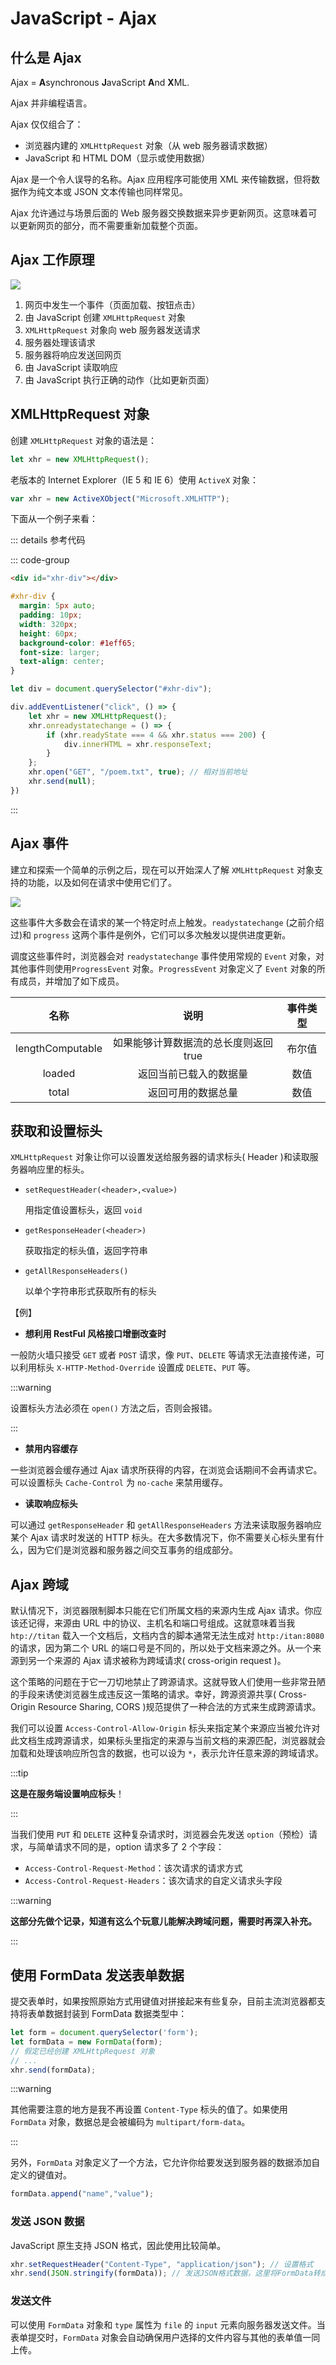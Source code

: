 # JavaScript - Ajax
## 什么是 Ajax

Ajax = **A**synchronous **J**avaScript **A**nd **X**ML.

Ajax 并非编程语言。

Ajax 仅仅组合了：

- 浏览器内建的 `XMLHttpRequest` 对象（从 web 服务器请求数据）
- JavaScript 和 HTML DOM（显示或使用数据）

Ajax 是一个令人误导的名称。Ajax 应用程序可能使用 XML 来传输数据，但将数据作为纯文本或 JSON 文本传输也同样常见。

Ajax 允许通过与场景后面的 Web 服务器交换数据来异步更新网页。这意味着可以更新网页的部分，而不需要重新加载整个页面。

## Ajax 工作原理

![](/imgs/web/js/java-ajax-1.webp)

1. 网页中发生一个事件（页面加载、按钮点击）
2. 由 JavaScript 创建 `XMLHttpRequest` 对象
3. `XMLHttpRequest` 对象向 web 服务器发送请求
4. 服务器处理该请求
5. 服务器将响应发送回网页
6. 由 JavaScript 读取响应
7. 由 JavaScript 执行正确的动作（比如更新页面）

## XMLHttpRequest 对象

创建 `XMLHttpRequest` 对象的语法是：

```javascript
let xhr = new XMLHttpRequest();
```

老版本的 Internet Explorer（IE 5 和 IE 6）使用 `ActiveX` 对象：

```javascript
var xhr = new ActiveXObject("Microsoft.XMLHTTP");
```

下面从一个例子来看：

<ajax></ajax>

::: details 参考代码

::: code-group

```html
<div id="xhr-div"></div>
```

```css
#xhr-div {
  margin: 5px auto;
  padding: 10px;
  width: 320px;
  height: 60px;
  background-color: #1eff65;
  font-size: larger;
  text-align: center;
}
```
```javascript
let div = document.querySelector("#xhr-div");

div.addEventListener("click", () => {
    let xhr = new XMLHttpRequest();
    xhr.onreadystatechange = () => {
        if (xhr.readyState === 4 && xhr.status === 200) {
            div.innerHTML = xhr.responseText;
        }
    };
    xhr.open("GET", "/poem.txt", true); // 相对当前地址
    xhr.send(null);
})
```
:::

## Ajax 事件

建立和探索一个简单的示例之后，现在可以开始深人了解 `XMLHttpRequest` 对象支持的功能，以及如何在请求中使用它们了。

![](/imgs/web/js/java-ajax-2.png)

这些事件大多数会在请求的某一个特定时点上触发。`readystatechange` (之前介绍过)和 `progress` 这两个事件是例外，它们可以多次触发以提供进度更新。

调度这些事件时，浏览器会对 `readystatechange` 事件使用常规的 `Event` 对象，对其他事件则使用`ProgressEvent` 对象。`ProgressEvent` 对象定义了 `Event` 对象的所有成员，并增加了如下成员。

|       名称       |                 说明                 | 事件类型 |
| :--------------: | :----------------------------------: | :------: |
| lengthComputable | 如果能够计算数据流的总长度则返回true |  布尔值  |
|      loaded      |        返回当前已载入的数据量        |   数值   |
|      total       |          返回可用的数据总量          |   数值   |

## 获取和设置标头

`XMLHttpRequest` 对象让你可以设置发送给服务器的请求标头( Header )和读取服务器响应里的标头。

- `setRequestHeader(<header>,<value>)`

  用指定值设置标头，返回 `void`

- `getResponseHeader(<header>)`

  获取指定的标头值，返回字符串

- `getAllResponseHeaders()`

  以单个字符串形式获取所有的标头

【例】

- **想利用 RestFul 风格接口增删改查时**

一般防火墙只接受 `GET` 或者 `POST` 请求，像 `PUT`、`DELETE` 等请求无法直接传递，可以利用标头 `X-HTTP-Method-Override` 设置成 `DELETE`、`PUT` 等。

:::warning

设置标头方法必须在 `open()` 方法之后，否则会报错。

:::

- **禁用内容缓存**

一些浏览器会缓存通过 Ajax 请求所获得的内容，在浏览会话期间不会再请求它。可以设置标头 `Cache-Control` 为 `no-cache` 来禁用缓存。

- **读取响应标头**

可以通过 `getResponseHeader` 和 `getAllResponseHeaders` 方法来读取服务器响应某个 Ajax 请求时发送的 HTTP 标头。在大多数情况下，你不需要关心标头里有什么，因为它们是浏览器和服务器之间交互事务的组成部分。

## Ajax 跨域

默认情况下，浏览器限制脚本只能在它们所属文档的来源内生成 Ajax 请求。你应该还记得，来源由 URL 中的协议、主机名和端口号组成。这就意味着当我 `htp://titan` 载入一个文档后，文档内含的脚本通常无法生成对 `http:/itan:8080` 的请求，因为第二个 URL 的端口号是不同的，所以处于文档来源之外。从一个来源到另一个来源的 Ajax 请求被称为跨域请求( cross-origin request )。

这个策略的问题在于它一刀切地禁止了跨源请求。这就导致人们使用一些非常丑陋的手段来诱使浏览器生成违反这一策略的请求。幸好，跨源资源共享( Cross-Origin Resource Sharing, CORS )规范提供了一种合法的方式来生成跨源请求。

我们可以设置 `Access-Control-Allow-Origin` 标头来指定某个来源应当被允许对此文档生成跨源请求，如果标头里指定的来源与当前文档的来源匹配，浏览器就会加载和处理该响应所包含的数据，也可以设为 `*`，表示允许任意来源的跨域请求。

:::tip

**这是在服务端设置响应标头**！

:::

当我们使用 `PUT` 和 `DELETE` 这种复杂请求时，浏览器会先发送 `option`（预检）请求，与简单请求不同的是，option 请求多了 2 个字段：

- `Access-Control-Request-Method`：该次请求的请求方式
- `Access-Control-Request-Headers`：该次请求的自定义请求头字段

:::warning

**这部分先做个记录，知道有这么个玩意儿能解决跨域问题，需要时再深入补充。**

:::

## 使用 FormData 发送表单数据

提交表单时，如果按照原始方式用键值对拼接起来有些复杂，目前主流浏览器都支持将表单数据封装到 FormData 数据类型中：

```javascript
let form = document.querySelector('form');
let formData = new FormData(form);
// 假定已经创建 XMLHttpRequest 对象
// ...
xhr.send(formData);
```

:::warning

其他需要注意的地方是我不再设置 `Content-Type` 标头的值了。如果使用 `FormData` 对象，数据总是会被编码为 `multipart/form-data`。

:::

另外，`FormData` 对象定义了一个方法，它允许你给要发送到服务器的数据添加自定义的键值对。

```javascript
formData.append("name","value");
```

### 发送 JSON 数据

JavaScript 原生支持 JSON 格式，因此使用比较简单。

```javascript
xhr.setRequestHeader("Content-Type", "application/json"); // 设置格式
xhr.send(JSON.stringify(formData)); // 发送JSON格式数据，这里将FormData转成JSON格式
```

### 发送文件

可以使用 `FormData` 对象和 `type` 属性为 `file` 的 `input` 元素向服务器发送文件。当表单提交时，`FormData` 对象会自动确保用户选择的文件内容与其他的表单值一同上传。
